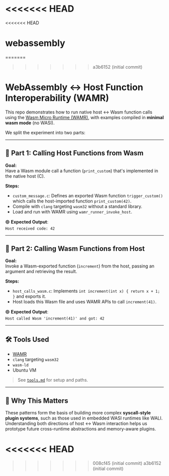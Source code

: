 <<<<<<< HEAD
=======
<<<<<<< HEAD
# webassembly
=======
>>>>>>> a3b6152 (initial commit)
# WebAssembly ↔ Host Function Interoperability (WAMR)

This repo demonstrates how to run native host ↔ Wasm function calls using the [Wasm Micro Runtime (WAMR)](https://github.com/bytecodealliance/wasm-micro-runtime), with examples compiled in **minimal wasm mode** (no WASI).

We split the experiment into two parts:

---

## 📌 Part 1: Calling Host Functions from Wasm

**Goal:**  
Have a Wasm module call a function (`print_custom`) that's implemented in the native host (C).

**Steps:**
- `custom_message.c`: Defines an exported Wasm function `trigger_custom()` which calls the host-imported function `print_custom(42)`.
- Compile with `clang` targeting `wasm32` without a standard library.
- Load and run with WAMR using `wamr_runner_invoke_host`.

🟢 **Expected Output**:  
`Host received code: 42`

---

## 📌 Part 2: Calling Wasm Functions from Host

**Goal:**  
Invoke a Wasm-exported function (`increment`) from the host, passing an argument and retrieving the result.

**Steps:**
- `host_calls_wasm.c`: Implements `int increment(int x) { return x + 1; }` and exports it.
- Host loads this Wasm file and uses WAMR APIs to call `increment(41)`.

🟢 **Expected Output**:  
`Host called Wasm 'increment(41)' and got: 42`

---

## 🛠 Tools Used

- [WAMR](https://github.com/bytecodealliance/wasm-micro-runtime)
- `clang` targeting `wasm32`
- `wasm-ld`
- Ubuntu VM

> See [`tools.md`](./tools.md) for setup and paths.

---

## 🧪 Why This Matters

These patterns form the basis of building more complex **syscall-style plugin systems**, such as those used in embedded WASI runtimes like WALI. Understanding both directions of host ↔ Wasm interaction helps us prototype future cross-runtime abstractions and memory-aware plugins.

<<<<<<< HEAD
=======
>>>>>>> 008cf45 (initial commit)
>>>>>>> a3b6152 (initial commit)
